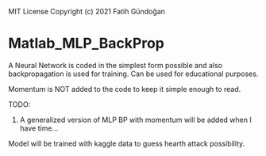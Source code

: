 MIT License Copyright (c) 2021 Fatih Gündoğan

# Matlab_MLP_BackProp
A Neural Network is coded  in the simplest form possible and also backpropagation is used for training. Can be used for educational purposes.

Momentum is NOT added to the code to keep it simple enough to read.

TODO:
1. A generalized version of MLP BP with momentum will be added when I have time...

Model will be trained with kaggle data to guess hearth attack possibility.
